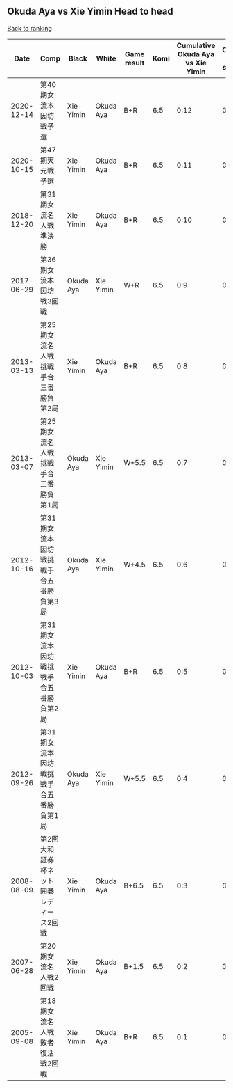 ## Okuda Aya vs Xie Yimin Head to head

[Back to ranking](../../index.md)




| **Date** | **Comp** | **Black** | **White** | **Game result** | **Komi** | **Cumulative Okuda Aya vs Xie Yimin** | **Okuda Aya streak** | **Xie Yimin streak** | 
| --- | --- | --- | --- | --- | --- | --- | --- | --- |
| 2020-12-14 | 第40期女流本因坊戦予選  | Xie Yimin | Okuda Aya | B+R | 6.5 | 0:12 | 0 | 12 | 
| 2020-10-15 | 第47期天元戦予選 | Xie Yimin | Okuda Aya | B+R | 6.5 | 0:11 | 0 | 11 | 
| 2018-12-20 | 第31期女流名人戦準決勝 | Xie Yimin | Okuda Aya | B+R | 6.5 | 0:10 | 0 | 10 | 
| 2017-06-29 | 第36期女流本因坊戦3回戦 | Okuda Aya | Xie Yimin | W+R | 6.5 | 0:9 | 0 | 9 | 
| 2013-03-13 | 第25期女流名人戦挑戦手合三番勝負第2局 | Xie Yimin | Okuda Aya | B+R | 6.5 | 0:8 | 0 | 8 | 
| 2013-03-07 | 第25期女流名人戦挑戦手合三番勝負第1局 | Okuda Aya | Xie Yimin | W+5.5 | 6.5 | 0:7 | 0 | 7 | 
| 2012-10-16 | 第31期女流本因坊戦挑戦手合五番勝負第3局 | Okuda Aya | Xie Yimin | W+4.5 | 6.5 | 0:6 | 0 | 6 | 
| 2012-10-03 | 第31期女流本因坊戦挑戦手合五番勝負第2局 | Xie Yimin | Okuda Aya | B+R | 6.5 | 0:5 | 0 | 5 | 
| 2012-09-26 | 第31期女流本因坊戦挑戦手合五番勝負第1局 | Okuda Aya | Xie Yimin | W+5.5 | 6.5 | 0:4 | 0 | 4 | 
| 2008-08-09 | 第2回大和証券杯ネット囲碁レディース2回戦 | Xie Yimin | Okuda Aya | B+6.5 | 6.5 | 0:3 | 0 | 3 | 
| 2007-06-28 | 第20期女流名人戦2回戦 | Xie Yimin | Okuda Aya | B+1.5 | 6.5 | 0:2 | 0 | 2 | 
| 2005-09-08 | 第18期女流名人戦敗者復活戦2回戦 | Xie Yimin | Okuda Aya | B+R | 6.5 | 0:1 | 0 | 1 |




